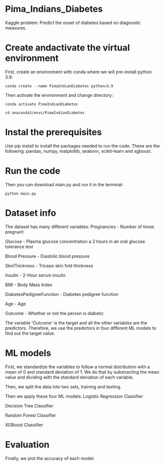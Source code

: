 # Pima_Indians_Diabetes
Kaggle problem: Predict the onset of diabetes based on diagnostic measures.

# Create andactivate the virtual environment
First, create an environment with conda where we will pre-install python 3.9:

```
conda create --name PimaIndianDiabetes python=3.9
```

Then activate the environment and change directory:

```
conda activate PimaIndianDiabetes

cd anaconda3/envs/PimaIndianDiabetes
```

# Instal the prerequisites

Use pip install to install the packages needed to run the code. These are the following:
pandas, numpy, matplotlib, seaborn, scikit-learn and xgboost.

# Run the code

Then you can download main.py and run it in the terminal:

```
python main.py
```

# Dataset info

The dataset has many different variables:
Pregnancies - Number of times pregnant

Glucose - Plasma glucose concentration a 2 hours in an oral glucose tolerance test

Blood Pressure - Diastolic blood pressure

SkinThickness - Triceps skin fold thickness

Insulin - 2-Hour serum insulin

BMI - Body Mass Index

DiabetesPedigreeFunction - Diabetes pedigree function

Age - Age

Outcome - Whether or not the person is diabetic

The variable 'Outcome' is the target and all the other variables are the predictors. 
Therefore, we use the predictors in four different ML models to find out the target value.

# ML models

First, we standardize the variables to follow a normal distribution with a mean of 0 and standard deviation of 1.
We do that by substracting the mean value and dividing with the standard deviation of each variable.

Then, we split the data into two sets, training and testing.

Then we apply these four ML models:
Logistic Regression Classifier

Decision Tree Classifier

Random Forest Classifier

XGBoost Classifier

# Evaluation

Finally, we plot the accuracy of each model.
